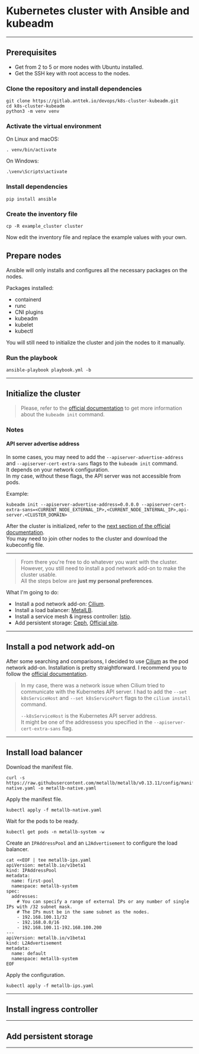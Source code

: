 # Kubernetes cluster with Ansible and kubeadm

---

## Prerequisites

- Get from 2 to 5 or more nodes with Ubuntu installed.
- Get the SSH key with root access to the nodes.

### Clone the repository and install dependencies

```shell
git clone https://gitlab.anttek.io/devops/k8s-cluster-kubeadm.git
cd k8s-cluster-kubeadm
python3 -m venv venv
```

### Activate the virtual environment

On Linux and macOS:
```shell
. venv/bin/activate
```

On Windows:
```shell
.\venv\Scripts\activate
```

### Install dependencies

```shell
pip install ansible
```

### Create the inventory file

```shell
cp -R example_cluster cluster
```

Now edit the inventory file and replace the example values with your own.

## Prepare nodes

Ansible will only installs and configures all the necessary packages on the nodes.

Packages installed:
- containerd
- runc
- CNI plugins
- kubeadm
- kubelet
- kubectl

You will still need to initialize the cluster and join the nodes to it manually.

### Run the playbook

```shell
ansible-playbook playbook.yml -b
```

---

## Initialize the cluster

> Please, refer to the [official documentation](https://kubernetes.io/docs/setup/production-environment/tools/kubeadm/create-cluster-kubeadm/#initializing-your-control-plane-node) to get more information about the `kubeadm init` command.

### Notes

#### API server advertise address

In some cases, you may need to add the `--apiserver-advertise-address` and `--apiserver-cert-extra-sans` flags to the `kubeadm init` command.  
It depends on your network configuration.  
In my case, without these flags, the API server was not accessible from pods.  

Example:
```shell
kubeadm init --apiserver-advertise-address=0.0.0.0 --apiserver-cert-extra-sans=<CURRENT_NODE_EXTERNAL_IP>,<CURRENT_NODE_INTERNAL_IP>,api-server.<CLUSTER_DOMAIN>
```
  
After the cluster is initialized, refer to the 
[next section of the official documentation](https://kubernetes.io/docs/setup/production-environment/tools/kubeadm/create-cluster-kubeadm/#more-information).  
You may need to join other nodes to the cluster and download the kubeconfig file.

---

> From there you're free to do whatever you want with the cluster.  
> However, you still need to install a pod network add-on to make the cluster usable.  
> All the steps below are **just my personal preferences**.

What I'm going to do:
- Install a pod network add-on: [Cilium](https://cilium.io/).
- Install a load balancer: [MetalLB](https://metallb.universe.tf/).
- Install a service mesh & ingress controller: [Istio](https://istio.io/).
- Add persistent storage: [Ceph](https://itnext.io/deploy-ceph-integrate-with-kubernetes-9f88097e605), [Official site](https://ceph.io/).

---

## Install a pod network add-on

After some searching and comparisons, I decided to use [Cilium](https://cilium.io/) as the pod network add-on.
Installation is pretty straightforward.
I recommend you to follow the [official documentation](https://docs.cilium.io/en/stable/gettingstarted/k8s-install-default/).

> In my case, there was a network issue when Cilium tried to communicate with the Kubernetes API server.
> I had to add the `--set k8sServiceHost` and `--set k8sServicePort` flags to the `cilium install` command.  
> 
> `--k8sServiceHost` is the Kubernetes API server address.  
> It might be one of the addressess you specified in the `--apiserver-cert-extra-sans` flag.

---

## Install load balancer

Download the manifest file.
```shell
curl -s https://raw.githubusercontent.com/metallb/metallb/v0.13.11/config/manifests/metallb-native.yaml -o metallb-native.yaml
```

Apply the manifest file.
```shell
kubectl apply -f metallb-native.yaml
```

Wait for the pods to be ready.
```shell
kubectl get pods -n metallb-system -w
```

Create an `IPAddressPool` and an `L2Advertisement` to configure the load balancer.
```shell
cat <<EOF | tee metallb-ips.yaml
apiVersion: metallb.io/v1beta1
kind: IPAddressPool
metadata:
  name: first-pool
  namespace: metallb-system
spec:
  addresses:
    # You can specify a range of external IPs or any number of single IPs with /32 subnet mask.
    # The IPs must be in the same subnet as the nodes.
    - 192.168.100.11/32
    - 192.168.0.0/16
    - 192.168.100.11-192.168.100.200
---
apiVersion: metallb.io/v1beta1
kind: L2Advertisement
metadata:
  name: default
  namespace: metallb-system
EOF
```

Apply the configuration.
```shell
kubectl apply -f metallb-ips.yaml
```

---

## Install ingress controller


---

## Add persistent storage


---

